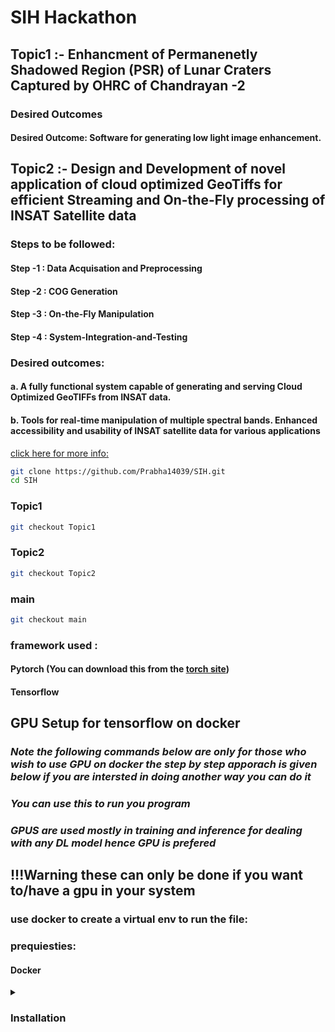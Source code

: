 # SIH Hackathon

## Topic1 :- Enhancment of Permanenetly Shadowed Region (PSR) of Lunar Craters Captured by OHRC of Chandrayan -2
### Desired Outcomes
#### Desired Outcome: Software for generating low light image enhancement.


## Topic2 :- Design and Development of novel application of cloud optimized GeoTiffs for efficient Streaming and On-the-Fly processing of INSAT Satellite data
### Steps to be followed:
#### Step -1 : Data Acquisation and Preprocessing
#### Step -2 : COG Generation
#### Step -3 : On-the-Fly Manipulation
#### Step -4 : System-Integration-and-Testing

### Desired outcomes:
#### a. A fully functional system capable of generating and serving Cloud Optimized GeoTIFFs from INSAT data.
#### b. Tools for real-time manipulation of multiple spectral bands. Enhanced accessibility and usability of INSAT satellite data for various applications

[click here for more info:](https://www.sih.gov.in/sih2024PS?technology_bucket=QWxs&category=U29mdHdhcmU=&organization=SW5kaWFuIFNwYWNlIFJlc2VhcmNoIE9yZ2FuaXphdGlvbiAoSVNSTyk=&organization_type=QWxs)

```bash
git clone https://github.com/Prabha14039/SIH.git
cd SIH
```

### Topic1

```bash
git checkout Topic1
```

### Topic2

```bash
git checkout Topic2
```

### main

```bash
git checkout main
```

### framework used :
#### Pytorch (You can download this from the [torch site](https://pytorch.org/))
#### Tensorflow

## GPU Setup for tensorflow on  docker

### *Note the following commands below are only for those who wish to use GPU on docker the step by step apporach is given below if you are intersted in doing another way you can do it*
### *You can use this to run you program*
### *GPUS are used mostly in training and inference for dealing with any DL model hence GPU is prefered*

## !!!Warning these can only be done if you want to/have a gpu in your system

### use docker to create a virtual env to run the file:

### prequiesties:
#### Docker

<details>
  <summary><h3>Installation</h3></summary>

  #### **Install**
  ```bash
     sudo docker pull tensorflow/tensorflow:latest-gpu
  ```

  #### **Virtual env**

  #### linux/ubuntu/debain
  ```bash
     sudo docker run --gpus all -it --user root -v ~/path/to/your/directory/SIH:/home/SIH tensorflow/tensorflow:latest-gpu bash
  ```

  #### Add the path of the SIH directory

  #### windows
  ```bash
     docker run --gpus all -it --user root -v ~/path/to/your/directory/SIH:/home/SIH tensorflow/tensorflow:latest-gpu bash
  ```


  #### **Setup**

  #### To install some packages when in tensordlow
  ```bash
     apt-get update
     apt-get install git nano
     cd /path/to/your/direc/SIH
  ```

  #### if this error occur

  ```bash
     fatal: detected dubious ownership in repository at '/path/to/your/direc/SIH'
     To add an exception for this directory, call:

     git config --global --add safe.directory /path/to/your/direc/SIH
  ```

  #### do this

  ```bash
     git config --global --add safe.directory /path/to/your/directory/SIH
  ```

  #### After this you will be able to checkout easily into other branches
  #### If you exit the existing environment then you would have to do all the proccess again

</details>





